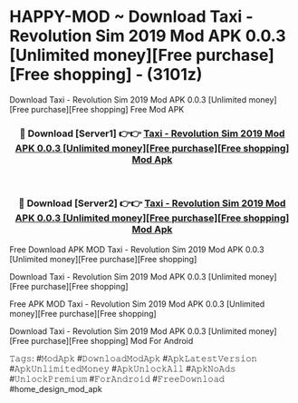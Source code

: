 # HAPPY-MOD ~ Download Taxi - Revolution Sim 2019 Mod APK 0.0.3 [Unlimited money][Free purchase][Free shopping] - (3101z)
Download Taxi - Revolution Sim 2019 Mod APK 0.0.3 [Unlimited money][Free purchase][Free shopping] Free Mod APK

<div align="center">
<h3>🔴 Download [Server1] 👉👉 <a href="https://apk-comot.site?title=Taxi_-_Revolution_Sim_2019_Mod_APK_0.0.3_[Unlimited_money][Free_purchase][Free_shopping]">Taxi - Revolution Sim 2019 Mod APK 0.0.3 [Unlimited money][Free purchase][Free shopping] Mod Apk</a></h3><br>

<h3>🔴 Download [Server2] 👉👉 <a href="https://apk-comot.site?title=Taxi_-_Revolution_Sim_2019_Mod_APK_0.0.3_[Unlimited_money][Free_purchase][Free_shopping]">Taxi - Revolution Sim 2019 Mod APK 0.0.3 [Unlimited money][Free purchase][Free shopping] Mod Apk</a></h3>
</div>


Free Download APK MOD Taxi - Revolution Sim 2019 Mod APK 0.0.3 [Unlimited money][Free purchase][Free shopping]

Download Taxi - Revolution Sim 2019 Mod APK 0.0.3 [Unlimited money][Free purchase][Free shopping] 

Free APK MOD Taxi - Revolution Sim 2019 Mod APK 0.0.3 [Unlimited money][Free purchase][Free shopping] 

Download Taxi - Revolution Sim 2019 Mod APK 0.0.3 [Unlimited money][Free purchase][Free shopping] Mod For Android

𝚃𝚊𝚐𝚜: #𝙼𝚘𝚍𝙰𝚙𝚔 #𝙳𝚘𝚠𝚗𝚕𝚘𝚊𝚍𝙼𝚘𝚍𝙰𝚙𝚔 #𝙰𝚙𝚔𝙻𝚊𝚝𝚎𝚜𝚝𝚅𝚎𝚛𝚜𝚒𝚘𝚗 #𝙰𝚙𝚔𝚄𝚗𝚕𝚒𝚖𝚒𝚝𝚎𝚍𝙼𝚘𝚗𝚎𝚢 #𝙰𝚙𝚔𝚄𝚗𝚕𝚘𝚌𝚔𝙰𝚕𝚕 #𝙰𝚙𝚔𝙽𝚘𝙰𝚍𝚜 #𝚄𝚗𝚕𝚘𝚌𝚔𝙿𝚛𝚎𝚖𝚒𝚞𝚖 #𝙵𝚘𝚛𝙰𝚗𝚍𝚛𝚘𝚒𝚍 #𝙵𝚛𝚎𝚎𝙳𝚘𝚠𝚗𝚕𝚘𝚊𝚍 #home_design_mod_apk